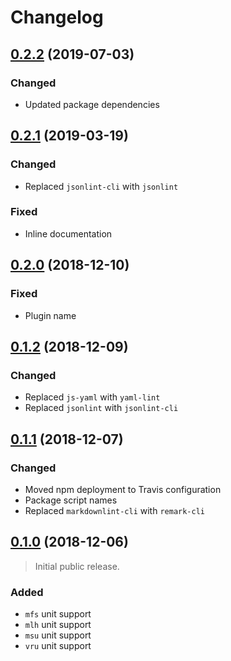 # Changelog

## [0.2.2][] (2019-07-03)

### Changed

- Updated package dependencies

## [0.2.1][] (2019-03-19)

### Changed
- Replaced `jsonlint-cli` with `jsonlint`

### Fixed
- Inline documentation

## [0.2.0][] (2018-12-10)

### Fixed
- Plugin name

## [0.1.2][] (2018-12-09)

### Changed
- Replaced `js-yaml` with `yaml-lint`
- Replaced `jsonlint` with `jsonlint-cli`

## [0.1.1][] (2018-12-07)

### Changed
- Moved npm deployment to Travis configuration
- Package script names
- Replaced `markdownlint-cli` with `remark-cli`

## [0.1.0][] (2018-12-06)

> Initial public release.

### Added
- `mfs` unit support
- `mlh` unit support
- `msu` unit support
- `vru` unit support

[0.2.2]: https://github.com/mgsisk/eslint-config/compare/v0.2.1...v0.2.2
[0.2.1]: https://github.com/mgsisk/eslint-config/compare/v0.2.0...v0.2.1
[0.2.0]: https://github.com/mgsisk/eslint-config/compare/v0.1.2...v0.2.0
[0.1.2]: https://github.com/mgsisk/eslint-config/compare/v0.1.1...v0.1.2
[0.1.1]: https://github.com/mgsisk/eslint-config/compare/v0.1.0...v0.1.1
[0.1.0]: https://github.com/mgsisk/postcss-modular-rhythm/tree/v0.1.0
